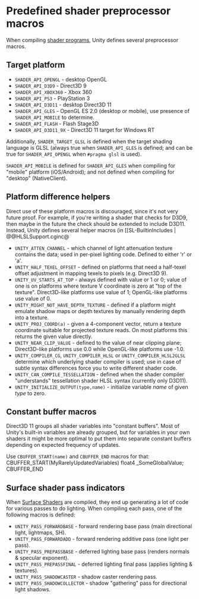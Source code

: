 Predefined shader preprocessor macros
=====================================


When compiling [shader programs](sl-shaderprograms.html), Unity defines several preprocessor macros.

Target platform
---------------


* `SHADER_API_OPENGL` - desktop OpenGL
* `SHADER_API_D3D9` - Direct3D 9
* `SHADER_API_XBOX360` - Xbox 360
* `SHADER_API_PS3` - PlayStation 3
* `SHADER_API_D3D11` - desktop Direct3D 11
* `SHADER_API_GLES` - OpenGL ES 2.0 (desktop or mobile), use presence of `SHADER_API_MOBILE` to determine.
* `SHADER_API_FLASH` - Flash Stage3D
* `SHADER_API_D3D11_9X` - Direct3D 11 target for Windows RT

Additionally, `SHADER_TARGET_GLSL` is defined when the target shading language is GLSL (always true when `SHADER_API_GLES` is defined; and can be true for `SHADER_API_OPENGL` when `#pragma glsl` is used).

`SHADER_API_MOBILE` is defined for `SHADER_API_GLES` when compiling for "mobile" platform (iOS/Android); and not defined when compiling for "desktop" (NativeClient).

Platform difference helpers
---------------------------


Direct use of these platform macros is discouraged, since it's not very future proof. For example, if you're writing a shader that checks for D3D9, then maybe in the future the check should be extended to include D3D11. Instead, Unity defines several helper macros (in [[SL-BuiltinIncludes | @@HLSLSupport.cginc@

* `UNITY_ATTEN_CHANNEL` - which channel of light attenuation texture contains the data; used in per-pixel lighting code. Defined to either 'r' or 'a'.
* `UNITY_HALF_TEXEL_OFFSET` - defined on platforms that need a half-texel offset adjustment in mapping texels to pixels (e.g. Direct3D 9).
* `UNITY_UV_STARTS_AT_TOP` - always defined with value or 1 or 0; value of one is on platforms where texture V coordinate is zero at "top of the texture". Direct3D-like platforms use value of 1; OpenGL-like platforms use value of 0.
* `UNITY_MIGHT_NOT_HAVE_DEPTH_TEXTURE` - defined if a platform might emulate shadow maps or depth textures by manually rendering depth into a texture.
* `UNITY_PROJ_COORD(a)` - given a 4-component vector, return a texture coordinate suitable for projected texture reads. On most platforms this returns the given value directly.
* `UNITY_NEAR_CLIP_VALUE` - defined to the value of near clipping plane; Direct3D-like platforms use 0.0 while OpenGL-like platforms use -1.0.
* `UNITY_COMPILER_CG`, `UNITY_COMPILER_HLSL` or `UNITY_COMPILER_HLSL2GLSL` determine which underlying shader compiler is used; use in case of subtle syntax differences force you to write different shader code.
* `UNITY_CAN_COMPILE_TESSELLATION` - defined when the shader compiler "understands" tessellation shader HLSL syntax (currently only D3D11).
* `UNITY_INITIALIZE_OUTPUT(type,name)` - initialize variable _name_ of given _type_ to zero.

Constant buffer macros
----------------------


Direct3D 11 groups all shader variables into "constant buffers". Most of Unity's built-in variables are already grouped, but for variables in your own shaders it might be more optimal to put them into separate constant buffers depending on expected frequency of updates.

Use `CBUFFER_START(name)` and `CBUFFER_END` macros for that:
    CBUFFER_START(MyRarelyUpdatedVariables)
    float4 _SomeGlobalValue;
    CBUFFER_END



Surface shader pass indicators
------------------------------


When [Surface Shaders](sl-surfaceshaders.html) are compiled, they end up generating a lot of code for various passes to do lighting. When compiling each pass, one of the following macros is defined:
* `UNITY_PASS_FORWARDBASE` - forward rendering base pass (main directional light, lightmaps, SH).
* `UNITY_PASS_FORWARDADD` - forward rendering additive pass (one light per pass).
* `UNITY_PASS_PREPASSBASE` - deferred lighting base pass (renders normals & specular exponent).
* `UNITY_PASS_PREPASSFINAL` - deferred lighting final pass (applies lighting & textures).
* `UNITY_PASS_SHADOWCASTER` - shadow caster rendering pass.
* `UNITY_PASS_SHADOWCOLLECTOR` - shadow "gathering" pass for directional light shadows.

